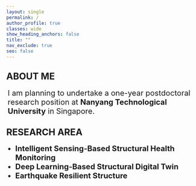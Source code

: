 ```yaml
---
layout: single
permalink: /
author_profile: true
classes: wide
show_heading_anchors: false
title: ""
nav_exclude: true
seo: false
---
```

<span style="font-size: 24px;"><strong>ABOUT ME</strong></span>
---
<ul style="margin-top: 0; margin-bottom: 0;">
  <li style="list-style-type: none; margin-left: -20px; font-size: 20px;">
    I am planning to undertake a one-year postdoctoral research position at <strong>Nanyang Technological University</strong> in Singapore.
  </li>
</ul>

<span style="font-size: 24px;"><strong>RESEARCH AREA</strong></span>
---
<ul style="margin-top: 0; margin-bottom: 0;">
  <li style="list-style-type: disc; margin-left: 0px; font-size: 20px;">
    <strong>Intelligent Sensing-Based Structural Health Monitoring</strong>
  </li>
  <li style="list-style-type: disc; margin-left: 0px; font-size: 20px;">
    <strong>Deep Learning-Based Structural Digital Twin</strong>
  </li>
  <li style="list-style-type: disc; margin-left: 0px; font-size: 20px;">
    <strong>Earthquake Resilient Structure</strong>
  </li>
</ul>
